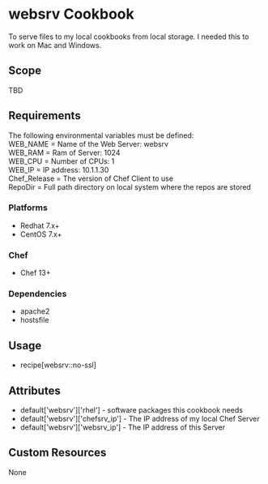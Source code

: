 # websrv Cookbook

To serve files to my local cookbooks from local storage.
I needed this to work on Mac and Windows.

## Scope

TBD

## Requirements

The following environmental variables must be defined:<br>
  WEB_NAME = Name of the Web Server: websrv<br>
  WEB_RAM  = Ram of Server: 1024<br>
  WEB_CPU  = Number of CPUs: 1<br>
  WEB_IP   = IP address: 10.1.1.30<br>
  Chef_Release = The version of Chef Client to use<br>
  RepoDir = Full path directory on local system where the repos are stored<br>

### Platforms

- Redhat 7.x+
- CentOS 7.x+

### Chef

- Chef 13+

### Dependencies

- apache2
- hostsfile

## Usage

- recipe[websrv::no-ssl]

## Attributes

* default['websrv']['rhel'] - software packages this cookbook needs
* default['websrv']['chefsrv_ip'] - The IP address of my local Chef Server
* default['websrv']['websrv_ip'] - The IP address of this Server

## Custom Resources

None
